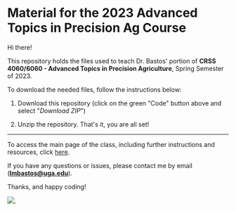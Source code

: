 # Material for the 2023 Advanced Topics in Precision Ag Course  

Hi there!

This repository holds the files used to teach Dr. Bastos' portion of **CRSS 4060/6060 - Advanced Topics in Precision Agriculture**, Spring Semester of 2023.  

To download the needed files, follow the instructions below:  
1. Download this repository (click on the green "Code" button above and select "*Download ZIP*")  

2. Unzip the repository. That's it, you are all set!  

--- 

To access the main page of the class, including further instructions and resources, click [here](https://leombastos.github.io/bastoslab/teaching/2023-apa/2023-apa.html).  

If you have any questions or issues, please contact me by email (**lmbastos@uga.edu**).  

Thanks, and happy coding!  


![](https://images.pexels.com/photos/10287689/pexels-photo-10287689.jpeg?cs=srgb&dl=pexels-mark-stebnicki-10287689.jpg&fm=jpg). 
